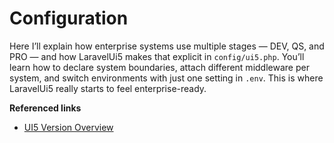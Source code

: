 
# Configuration

Here I’ll explain how enterprise systems use multiple stages — DEV, QS, and PRO — and how LaravelUi5 makes that explicit in `config/ui5.php`. You’ll learn how to declare system boundaries, attach different middleware per system, and switch environments with just one setting in `.env`. This is where LaravelUi5 really starts to feel enterprise-ready.

<Youtube id="ZC9niMuTjGI" />

**Referenced links**

* [UI5 Version Overview](https://sdk.openui5.org/versionoverview.html)

